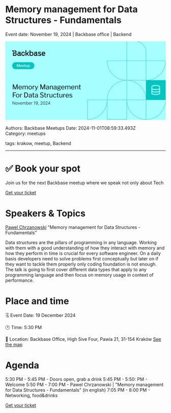 # Memory management for Data Structures - Fundamentals

Event date: November 19, 2024 | Backbase office | Backend

![](assets/placeholder.webp)

Authors: Backbase Meetups
Date: 2024-11-01T08:59:33.493Z  
Category: meetups

tags: krakow, meetup, Backend
 
--- 

# ✅ Book your spot


Join us for the next Backbase meetup where we speak not only about Tech

[Get your ticket](https://www.meetup.com/backbase-meetups/)

# Speakers & Topics

[Pawel Chrzanowski](https://www.linkedin.com/in/pchrzanowski/)
"Memory management for Data Structures - Fundamentals"

Data structures are the pillars of programming in any language. Working with them with a good understanding of how they interact with memory and how they perform in time is crucial for every software engineer.
On a daily basis developers need to solve problems first conceptually but later on if they want to tackle them properly only coding foundation is not enough.
The talk is going to first cover different data types that apply to any programming language and then focus on memory usage in context of performance.

# Place and time

🗓️ Event Date: 19 December 2024

🕑 Time: 5:30  PM

📍 Location: Backbase Office, High 5ive Four, Pawia 21, 31-154 Kraków
[See the map](https://maps.app.goo.gl/UWpwQ9zNaJBxPLEV9)

# Agenda

5:30 PM - 5:45 PM - Doors open, grab a drink
5:45 PM - 5:50: PM - Welcome
5:50 PM - 7:00 PM - Pawel Chrzanowski | "Memory management for Data Structures - Fundamentals" (in english)
7:05 PM - 8:00 PM - Networking, food&drinks

[Get your ticket](https://www.meetup.com/backbase-meetups/)
